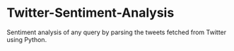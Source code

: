 # Twitter-Sentiment-Analysis
Sentiment analysis of any query by parsing the tweets fetched from Twitter using Python.
